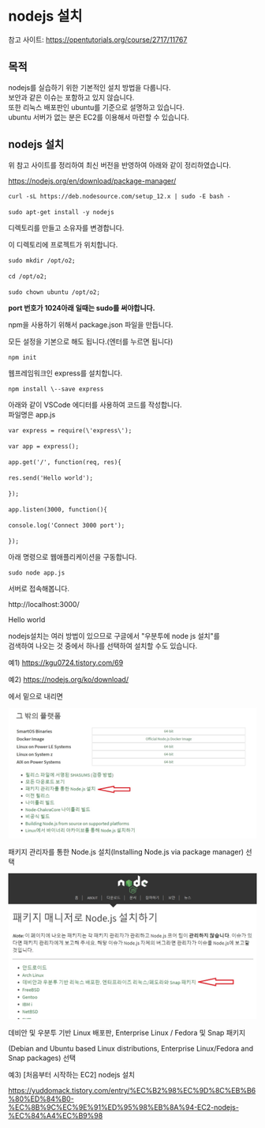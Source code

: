 # nodejs 설치

참고 사이트: <https://opentutorials.org/course/2717/11767>

목적
---

nodejs를 실습하기 위한 기본적인 설치 방법을 다룹니다.     
보안과 같은 이슈는 포함하고 있지 않습니다.    
또한 리눅스 배포판인 ubuntu를 기준으로 설명하고 있습니다.    
ubuntu 서버가 없는 분은 EC2를 이용해서 마련할 수 있습니다.

nodejs 설치
----------

위 참고 사이트를 정리하여 최신 버전을 반영하여 아래와 같이 정리하였습니다.

<https://nodejs.org/en/download/package-manager/>

    curl -sL https://deb.nodesource.com/setup_12.x | sudo -E bash -

    sudo apt-get install -y nodejs

디렉토리를 만들고 소유자를 변경합니다. 

이 디렉토리에 프로젝트가 위치합니다. 

    sudo mkdir /opt/o2;

    cd /opt/o2;

    sudo chown ubuntu /opt/o2;

**port 번호가 1024아래 일때는 sudo를 써야합니다.**

npm을 사용하기 위해서 package.json 파일을 만듭니다.

모든 설정을 기본으로 해도 됩니다.(엔터를 누르면 됩니다)

    npm init
    
웹프레임워크인 express를 설치합니다. 

    npm install \--save express
    

아래와 같이 VSCode 에디터를 사용하여 코드를 작성합니다.    
파일명은 app.js

    var express = require(\'express\');    

    var app = express();    

    app.get('/', function(req, res){

    res.send('Hello world');

    });

    app.listen(3000, function(){

    console.log('Connect 3000 port');

    });

아래 명령으로 웹애플리케이션을 구동합니다. 

    sudo node app.js

서버로 접속해봅니다. 

http://localhost:3000/

Hello world

nodejs설치는 여러 방법이 있으므로 구글에서 "우분투에 node js 설치"를    
검색하여 나오는 것 중에서 하나를 선택하여 설치할 수도 있습니다.

예1) <https://kgu0724.tistory.com/69>

예2) <https://nodejs.org/ko/download/>

에서 밑으로 내리면

![](images/nodejs/nodejsbynpm.jpg)    


패키지 관리자를 통한 Node.js 설치(Installing Node.js via package
manager) 선택

![](images/nodejs/nodejsbynpm_1.jpg)  

데비안 및 우분투 기반 Linux 배포판, Enterprise Linux / Fedora 및 Snap
패키지

(Debian and Ubuntu based Linux distributions, Enterprise Linux/Fedora
and Snap packages) 선택

예3) \[처음부터 시작하는 EC2\] nodejs 설치

<https://yuddomack.tistory.com/entry/%EC%B2%98%EC%9D%8C%EB%B6%80%ED%84%B0-%EC%8B%9C%EC%9E%91%ED%95%98%EB%8A%94-EC2-nodejs-%EC%84%A4%EC%B9%98>
